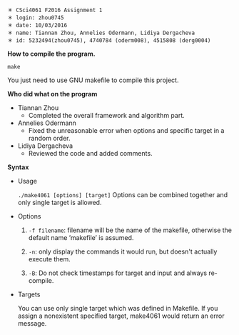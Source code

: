 ~~~
＊ CSci4061 F2016 Assignment 1
＊ login: zhou0745
＊ date: 10/03/2016
＊ name: Tiannan Zhou, Annelies Odermann, Lidiya Dergacheva
＊ id: 5232494(zhou0745), 4740784 (oderm008), 4515808 (derg0004)
~~~

**How to compile the program.**

~~~
make
~~~

You just need to use GNU makefile to compile this project.

**Who did what on the program**
* Tiannan Zhou
    * Completed the overall framework and algorithm part.
* Annelies Odermann
    * Fixed the unreasonable error when options and specific target in a random order.
* Lidiya Dergacheva
    * Reviewed the code and added comments.

**Syntax**

* Usage

    `./make4061 [options] [target]` Options can be combined together and only single target is allowed.

* Options

    1. `-f filename`: filename will be the name of the makefile, otherwise the default name ’makefile’ is assumed.

    2. `-n`: only display the commands it would run, but doesn't actually execute them.

    3. `-B`: Do not check timestamps for target and input and always re-compile.

* Targets

    You can use only single target which was defined in Makefile. If you assign a nonexistent specified target, make4061 would return an error message.
